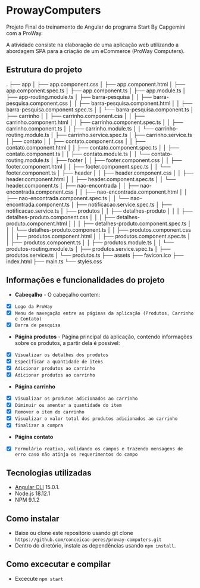 # ProwayComputers

 Projeto Final do treinamento de Angular do programa Start By Capgemini com a ProWay.<br>

 A atividade consiste na elaboração de uma aplicação web utilizando a abordagem SPA para a criação de um eCommerce (ProWay Computers).

## Estrutura do projeto
.
├── app
│   ├── app.component.css
│   ├── app.component.html
│   ├── app.component.spec.ts
│   ├── app.component.ts
│   ├── app.module.ts
│   ├── app-routing.module.ts
│   ├── barra-pesquisa
│   │   ├── barra-pesquisa.component.css
│   │   ├── barra-pesquisa.component.html
│   │   ├── barra-pesquisa.component.spec.ts
│   │   └── barra-pesquisa.component.ts
│   ├── carrinho
│   │   ├── carrinho.component.css
│   │   ├── carrinho.component.html
│   │   ├── carrinho.component.spec.ts
│   │   ├── carrinho.component.ts
│   │   ├── carrinho.module.ts
│   │   └── carrinho-routing.module.ts
│   ├── carrinho.service.spec.ts
│   ├── carrinho.service.ts
│   ├── contato
│   │   ├── contato.component.css
│   │   ├── contato.component.html
│   │   ├── contato.component.spec.ts
│   │   ├── contato.component.ts
│   │   ├── contato.module.ts
│   │   └── contato-routing.module.ts
│   ├── footer
│   │   ├── footer.component.css
│   │   ├── footer.component.html
│   │   ├── footer.component.spec.ts
│   │   └── footer.component.ts
│   ├── header
│   │   ├── header.component.css
│   │   ├── header.component.html
│   │   ├── header.component.spec.ts
│   │   └── header.component.ts
│   ├── nao-encontrada
│   │   ├── nao-encontrada.component.css
│   │   ├── nao-encontrada.component.html
│   │   ├── nao-encontrada.component.spec.ts
│   │   └── nao-encontrada.component.ts
│   ├── notificacao.service.spec.ts
│   ├── notificacao.service.ts
│   ├── produtos
│   │   ├── detalhes-produto
│   │   │   ├── detalhes-produto.component.css
│   │   │   ├── detalhes-produto.component.html
│   │   │   ├── detalhes-produto.component.spec.ts
│   │   │   └── detalhes-produto.component.ts
│   │   ├── produtos.component.css
│   │   ├── produtos.component.html
│   │   ├── produtos.component.spec.ts
│   │   ├── produtos.component.ts
│   │   ├── produtos.module.ts
│   │   └── produtos-routing.module.ts
│   ├── produtos.service.spec.ts
│   ├── produtos.service.ts
│   └── produtos.ts
├── assets
├── favicon.ico
├── index.html
├── main.ts
└── styles.css


## Informações e funcionalidades do projeto

- **Cabeçalho** - O cabeçalho contem:
- [x] `Logo da ProWay`
- [x] `Menu de navegação entre as páginas da aplicação (Produtos, Carrinho e Contato)`
- [x] `Barra de pesquisa`

- **Página produtos** - Página principal da aplicação, contendo informações sobre os produtos, a partir dela é possível:
- [x] `Visualizar os detalhes dos produtos`
- [x] `Especificar a quantidade de itens`
- [x] `Adicionar produtos ao carrinho`
- [x] `Adicionar produtos ao carrinho`

- **Página carrinho**
- [x] `Visualizar os produtos adicionados ao carrinho`
- [x] `Diminuir ou amentar a quantidade do item`
- [x] `Remover o item do carrinho`
- [x] `Visualizar o valor total dos produtos adicionados ao carrinho`
- [x] `finalizar a compra`

- **Página contato**
- [x] `Formulário reativo, validando os campos e trazendo mensagens de erro caso não atinja os requerimentos do campo`

## Tecnologias utilizadas
* [Angular CLI](https://github.com/angular/angular-cli) 15.0.1.
* Node.js 18.12.1
* NPM 9.1.2

## Como instalar
* Baixe ou clone este repositório usando git clone `https://github.com/conceicao-peres/proway-computers.git`
* Dentro do diretório, instale as dependências usando `npm install`.

## Como excecutar e compilar
* Excecute `npm start`